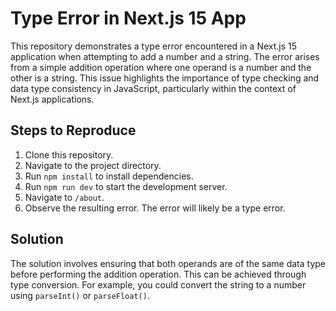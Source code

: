 # Type Error in Next.js 15 App

This repository demonstrates a type error encountered in a Next.js 15 application when attempting to add a number and a string.  The error arises from a simple addition operation where one operand is a number and the other is a string.  This issue highlights the importance of type checking and data type consistency in JavaScript, particularly within the context of Next.js applications.

## Steps to Reproduce

1. Clone this repository.
2. Navigate to the project directory.
3. Run `npm install` to install dependencies.
4. Run `npm run dev` to start the development server.
5. Navigate to `/about`.
6. Observe the resulting error.  The error will likely be a type error.

## Solution

The solution involves ensuring that both operands are of the same data type before performing the addition operation.  This can be achieved through type conversion.  For example, you could convert the string to a number using `parseInt()` or `parseFloat()`.